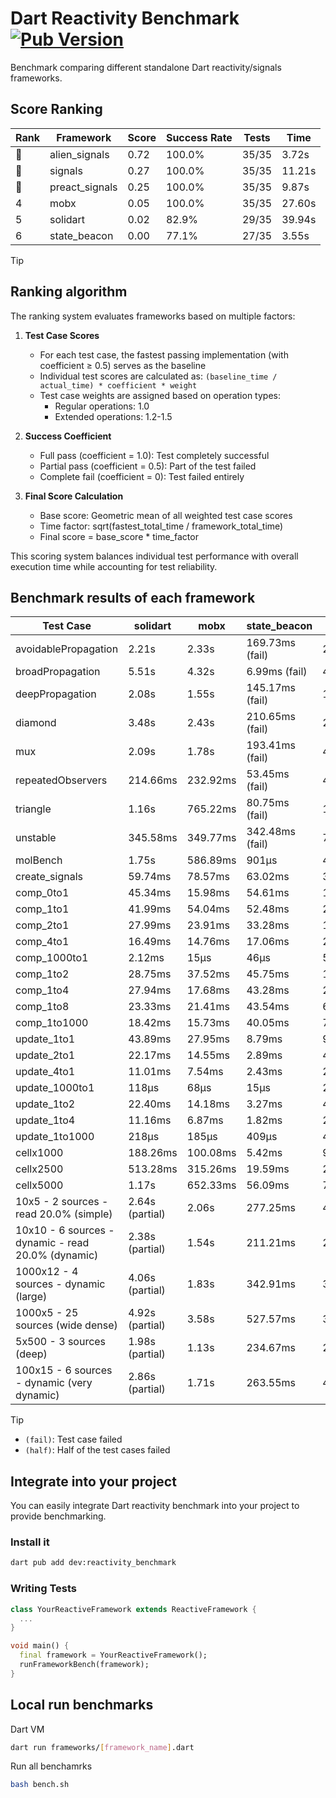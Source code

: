# Dart Reactivity Benchmark [![Pub Version](https://img.shields.io/pub/v/reactivity_benchmark)](https://pub.dev/packages/reactivity_benchmark)

Benchmark comparing different standalone Dart reactivity/signals frameworks.

## Score Ranking

<!-- ranking start -->
| Rank | Framework | Score | Success Rate | Tests | Time |
|------|-----------|-------|--------------|-------|------|
| 🥇 | alien_signals | 0.72 | 100.0% | 35/35 | 3.72s |
| 🥈 | signals | 0.27 | 100.0% | 35/35 | 11.21s |
| 🥉 | preact_signals | 0.25 | 100.0% | 35/35 | 9.87s |
| 4 | mobx | 0.05 | 100.0% | 35/35 | 27.60s |
| 5 | solidart | 0.02 | 82.9% | 29/35 | 39.94s |
| 6 | state_beacon | 0.00 | 77.1% | 27/35 | 3.55s |

<!-- ranking end -->

> [!TIP]
> ## Ranking algorithm
>
> The ranking system evaluates frameworks based on multiple factors:
>
> 1. **Test Case Scores**
>    - For each test case, the fastest passing implementation (with coefficient ≥ 0.5) serves as the baseline
>    - Individual test scores are calculated as: `(baseline_time / actual_time) * coefficient * weight`
>    - Test case weights are assigned based on operation types:
>      - Regular operations: 1.0
>      - Extended operations: 1.2-1.5
>
> 2. **Success Coefficient**
>    - Full pass (coefficient = 1.0): Test completely successful
>    - Partial pass (coefficient = 0.5): Part of the test failed
>    - Complete fail (coefficient = 0): Test failed entirely
>
> 3. **Final Score Calculation**
>    - Base score: Geometric mean of all weighted test case scores
>    - Time factor: sqrt(fastest_total_time / framework_total_time)
>    - Final score = base_score * time_factor
>
> This scoring system balances individual test performance with overall execution time while accounting for test reliability.

## Benchmark results of each framework

<!-- test-case start -->
| Test Case | solidart | mobx | state_beacon | signals | alien_signals | preact_signals |
|---|---|---|---|---|---|---|
| avoidablePropagation | 2.21s | 2.33s | 169.73ms (fail) | 210.97ms | 190.54ms | 209.38ms |
| broadPropagation | 5.51s | 4.32s | 6.99ms (fail) | 462.14ms | 348.24ms | 454.44ms |
| deepPropagation | 2.08s | 1.55s | 145.17ms (fail) | 173.99ms | 123.37ms | 170.24ms |
| diamond | 3.48s | 2.43s | 210.65ms (fail) | 283.43ms | 240.13ms | 278.91ms |
| mux | 2.09s | 1.78s | 193.41ms (fail) | 419.68ms | 383.89ms | 390.91ms |
| repeatedObservers | 214.66ms | 232.92ms | 53.45ms (fail) | 44.50ms | 43.74ms | 41.27ms |
| triangle | 1.16s | 765.22ms | 80.75ms (fail) | 101.40ms | 86.18ms | 98.04ms |
| unstable | 345.58ms | 349.77ms | 342.48ms (fail) | 77.79ms | 59.63ms | 69.70ms |
| molBench | 1.75s | 586.89ms | 901μs | 486.53ms | 472.02ms | 484.97ms |
| create_signals | 59.74ms | 78.57ms | 63.02ms | 31.54ms | 20.66ms | 4.66ms |
| comp_0to1 | 45.34ms | 15.98ms | 54.61ms | 14.63ms | 4.99ms | 17.88ms |
| comp_1to1 | 41.99ms | 54.04ms | 52.48ms | 23.52ms | 8.80ms | 14.85ms |
| comp_2to1 | 27.99ms | 23.91ms | 33.28ms | 11.52ms | 4.27ms | 16.09ms |
| comp_4to1 | 16.49ms | 14.76ms | 17.06ms | 2.01ms | 12.24ms | 10.99ms |
| comp_1000to1 | 2.12ms | 15μs | 46μs | 5μs | 4μs | 5μs |
| comp_1to2 | 28.75ms | 37.52ms | 45.75ms | 13.19ms | 17.25ms | 24.25ms |
| comp_1to4 | 27.94ms | 17.68ms | 43.28ms | 20.25ms | 16.07ms | 26.09ms |
| comp_1to8 | 23.33ms | 21.41ms | 43.54ms | 6.76ms | 5.18ms | 5.67ms |
| comp_1to1000 | 18.42ms | 15.73ms | 40.05ms | 7.22ms | 3.62ms | 5.52ms |
| update_1to1 | 43.89ms | 27.95ms | 8.79ms | 9.39ms | 4.37ms | 15.81ms |
| update_2to1 | 22.17ms | 14.55ms | 2.89ms | 4.70ms | 2.80ms | 6.72ms |
| update_4to1 | 11.01ms | 7.54ms | 2.43ms | 2.37ms | 1.13ms | 3.48ms |
| update_1000to1 | 118μs | 68μs | 15μs | 23μs | 11μs | 22μs |
| update_1to2 | 22.40ms | 14.18ms | 3.27ms | 4.72ms | 2.24ms | 6.95ms |
| update_1to4 | 11.16ms | 6.87ms | 1.82ms | 2.38ms | 1.13ms | 3.86ms |
| update_1to1000 | 218μs | 185μs | 409μs | 48μs | 46μs | 703μs |
| cellx1000 | 188.26ms | 100.08ms | 5.42ms | 9.86ms | 7.80ms | 9.71ms |
| cellx2500 | 513.28ms | 315.26ms | 19.59ms | 29.27ms | 23.16ms | 26.12ms |
| cellx5000 | 1.17s | 652.33ms | 56.09ms | 79.18ms | 62.25ms | 64.70ms |
| 10x5 - 2 sources - read 20.0% (simple) | 2.64s (partial) | 2.06s | 277.25ms | 499.33ms | 236.58ms | 419.26ms |
| 10x10 - 6 sources - dynamic - read 20.0% (dynamic) | 2.38s (partial) | 1.54s | 211.21ms | 276.63ms | 187.09ms | 280.18ms |
| 1000x12 - 4 sources - dynamic (large) | 4.06s (partial) | 1.83s | 342.91ms | 3.86s | 287.40ms | 3.43s |
| 1000x5 - 25 sources (wide dense) | 4.92s (partial) | 3.58s | 527.57ms | 3.33s | 399.69ms | 2.59s |
| 5x500 - 3 sources (deep) | 1.98s (partial) | 1.13s | 234.67ms | 228.53ms | 205.51ms | 233.13ms |
| 100x15 - 6 sources - dynamic (very dynamic) | 2.86s (partial) | 1.71s | 263.55ms | 475.34ms | 262.89ms | 462.36ms |

<!-- test-case end -->

> [!TIP]
> - `(fail)`: Test case failed
> - `(half)`: Half of the test cases failed

## Integrate into your project

You can easily integrate Dart reactivity benchmark into your project to provide benchmarking.

### Install it

```bash
dart pub add dev:reactivity_benchmark
```

### Writing Tests

```dart
class YourReactiveFramework extends ReactiveFramework {
  ...
}

void main() {
  final framework = YourReactiveFramework();
  runFrameworkBench(framework);
}
```

## Local run benchmarks

Dart VM
```bash
dart run frameworks/[framework_name].dart
```

Run all benchamrks
```bash
bash bench.sh
```
